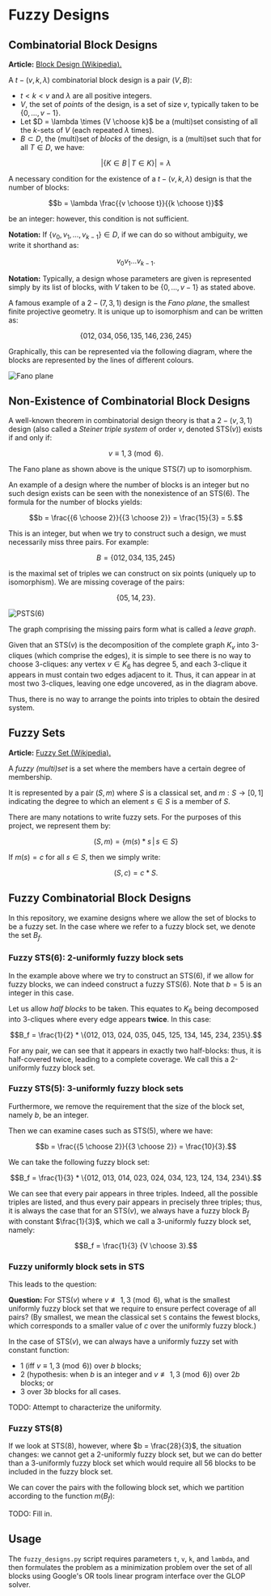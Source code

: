 # Fuzzy Designs

## Combinatorial Block Designs

**Article:** [Block Design (Wikipedia).](https://en.wikipedia.org/wiki/Block_design#General_balanced_designs_(t-designs))

A $`t-(v, k, \lambda)`$ combinatorial block design is a pair $`(V, B)`$:

* $`t < k < v`$ and $\lambda$ are all positive integers.
* $`V`$, the set of _points_ of the design, is a set of size $`v`$, typically taken to be $`\{0, \ldots, v-1\}`$.
* Let $`D = \lambda \times {V \choose k}`$ be a (multi)set consisting of all the $`k`$-sets of $`V`$ (each repeated $`\lambda`$ times).
* $`B \subset D`$, the (multi)set of _blocks_ of the design, is a (multi)set such that for all $`T \in D`$, we have:

```math
\left|\left\{ K \in B \, \middle| \, T \in K \right\}\right| = \lambda
```

A necessary condition for the existence of a $`t-(v, k, \lambda)`$ design is that the number of blocks:

```math
b = \lambda \frac{{v \choose t}}{{k \choose t}}
```

be an integer: however, this condition is not sufficient.

**Notation:** If $`\{v_0, v_1, \ldots, v_{k-1}\} \in D`$, if we can do so without ambiguity, we write it shorthand as:

```math
v_0 v_1 \ldots v_{k-1}.
```

**Notation:** Typically, a design whose parameters are given is represented simply by its list of blocks, with $V$ taken
to be $`\{0, \ldots, v-1\}`$ as stated above.

A famous example of a $`2-(7, 3, 1)`$ design is the _Fano plane_, the smallest finite projective geometry. It is unique up
to isomorphism and can be written as:

```math
\{012, 034, 056, 135, 146, 236, 245\}
```

Graphically, this can be represented via the following diagram, where the blocks are represented by the lines
of different colours.

![Fano plane](img/fanoplane.png)

## Non-Existence of Combinatorial Block Designs

A well-known theorem in combinatorial design theory is that a $`2-(v,3,1)`$ design (also called a
_Steiner triple system_ of order $`v`$, denoted STS($`v`$)) exists if and only if:

```math
v \equiv 1, 3 \pmod{6}.
```

The Fano plane as shown above is the unique STS(7) up to isomorphism.

An example of a design where the number of blocks is an integer but no such design exists can be seen with the
nonexistence of an STS(6). The formula for the number of blocks yields:

```math
b = \frac{{6 \choose 2}}{{3 \choose 2}} = \frac{15}{3} = 5.
```

This is an integer, but when we try to construct such a design, we must necessarily miss three pairs. For example:

```math
B = \{012, 034, 135, 245\}
```

is the maximal set of triples we can construct on six points (uniquely up to isomorphism).
We are missing coverage of the pairs:

```math
\{05, 14, 23\}.
```

![PSTS(6)](img/psts6.png)

The graph comprising the missing pairs form what is called a _leave graph_.

Given that an STS($`v`$) is the decomposition of the complete graph $`K_v`$ into 3-cliques
(which comprise the edges), it is simple to see there is no way to choose 3-cliques: any vertex $`v \in K_6`$
has degree 5, and each 3-clique it appears in must contain two edges adjacent to it.
Thus, it can appear in at most two 3-cliques, leaving one edge uncovered, as in the diagram above.

Thus, there is no way to arrange the points into triples to obtain the desired system.

## Fuzzy Sets

**Article:** [Fuzzy Set (Wikipedia).](https://en.wikipedia.org/wiki/Fuzzy_set)

A _fuzzy (multi)set_ is a set where the members have a certain degree of membership.

It is represented by a pair $`(S, m)`$ where $`S`$ is a classical set, and $`m: S \rightarrow [0,1]`$ indicating the degree
to which an element $`s \in S`$ is a member of $`S`$.

There are many notations to write fuzzy sets. For the purposes of this project, we represent them by:

```math
(S, m) = \left\{m(s) * s\, \middle| \, s \in S\right\}
```

If $`m(s) = c`$ for all $`s \in S`$, then we simply write:

```math
(S, c) = c * S.
```

## Fuzzy Combinatorial Block Designs

In this repository, we examine designs where we allow the set of blocks to be a fuzzy set. In the case where we refer
to a fuzzy block set, we denote the set $`B_f`$.

### Fuzzy STS(6): 2-uniformly fuzzy block sets

In the example above where we try to construct an STS(6), if we allow for fuzzy blocks, we can indeed
construct a fuzzy STS(6). Note that $`b = 5`$ is an integer in this case. 

Let us allow _half blocks_ to be taken. This equates to $`K_6`$ being decomposed into 3-cliques where every edge
appears **twice**. In this case:

```math
B_f = \frac{1}{2} * \{012, 013, 024, 035, 045, 125, 134, 145, 234, 235\}.
```

For any pair, we can see that it appears in exactly two half-blocks: thus, it is half-covered twice,
leading to a complete coverage. We call this a 2-uniformly fuzzy block set.

### Fuzzy STS(5): 3-uniformly fuzzy block sets

Furthermore, we remove the requirement that the size of the block set, namely $`b`$, be an integer.

Then we can examine cases such as STS(5), where we have:

```math
b = \frac{{5 \choose 2}}{{3 \choose 2}} = \frac{10}{3}.
```

We can take the following fuzzy block set:

```math
B_f = \frac{1}{3} * \{012, 013, 014, 023, 024, 034, 123, 124, 134, 234\}.
```

We can see that every pair appears in three triples. Indeed, all the possible triples are listed, and thus every pair
appears in precisely three triples; thus, it is always the case that for an STS($`v`$), we always have a fuzzy block $`B_f`$
with constant $`\frac{1}{3}`$, which we call a 3-uniformly fuzzy block set, namely:

```math
B_f = \frac{1}{3} {V \choose 3}.
```

### Fuzzy uniformly block sets in STS

This leads to the question:

**Question:** For STS($`v`$) where $`v \not\equiv 1, 3 \pmod{6}`$, what is the smallest uniformly fuzzy block set that we
require to ensure perfect coverage of all pairs? (By smallest, we mean the classical set `S` contains the fewest blocks, which
corresponds to a smaller value of $`c`$ over the uniformly fuzzy block.)

In the case of STS($`v`$), we can always have a uniformly fuzzy set with constant function:
* 1 (iff $`v \equiv 1, 3 \pmod{6}`$) over $`b`$ blocks;
* 2 (hypothesis: when $`b`$ is an integer and $`v \not\equiv 1, 3 \pmod{6}`$) over $`2b`$ blocks; or
* 3 over $`3b`$ blocks for all cases.

TODO: Attempt to characterize the uniformity.

### Fuzzy STS(8)

If we look at STS(8), however, where $`b = \frac{28}{3}`$, the situation changes:
we cannot get a 2-uniformly fuzzy block set, but we can do better than a 3-uniformly fuzzy
block set which would require all 56 blocks to be included in the fuzzy block set.

We can cover the pairs with the following block set, which we partition according to the function $m(B_f)$:

TODO: Fill in.

## Usage

The `fuzzy_designs.py` script requires parameters `t`, `v`, `k`, and `lambda`, and then formulates the problem as a
minimization problem over the set of all blocks using Google's OR tools linear program interface over the GLOP solver.



